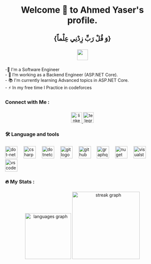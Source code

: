 <h1 align="center">Welcome 👋 to Ahmed Yaser's profile.</h1>

###

<h2 align="center">{وَ قُلْ رَبِّ زِدْنِي عِلْماً} </h2>

###

<div align="center">
  <img src="https://visitor-badge.laobi.icu/badge?page_id=ahmed812003.ahmed812003&left_text=PROFILE%20VIEWS" height = "35"   />
</div>

###

<p align="left">-🏢 I'm a Software Engineer <br>- 🔭 I’m working as a Backend Engineer (ASP.NET Core).<br>- 📚 I'm currently learning Advanced topics in ASP.NET Core.<br>- ⚡ In my free time I Practice in codeforces</p>

###

<h3 align="left">Connect with Me :</h3>

###

<div align="center">
  <a href="https://www.linkedin.com/in/%D8%A3%D8%AD%D9%85%D8%AF-%D9%8A%D8%A7%D8%B3%D8%B1-786966206/" target="_blank">
    <img src="https://img.shields.io/static/v1?message=Ahmed Yaser Yousef&logo=linkedin&label=&color=0077B5&logoColor=white&labelColor=&style=for-the-badge" height="35" alt="linkedin logo"  />
  </a>
  <a href="https://t.me/Ahmed812003" target="_blank">
    <img src="https://img.shields.io/static/v1?message=Ahmed Yaser Yousef&logo=telegram&label=&color=2CA5E0&logoColor=white&labelColor=&style=for-the-badge" height="35" alt="telegram logo"  />
  </a>
</div>

###

<h3 align="left">🛠 Language and tools </h3>

###

<div align="left">
  <img src="https://cdn.jsdelivr.net/gh/devicons/devicon/icons/dot-net/dot-net-plain-wordmark.svg" height="40" alt="dot-net logo"  />
  <img width="12" />
  <img src="https://cdn.jsdelivr.net/gh/devicons/devicon/icons/csharp/csharp-original.svg" height="40" alt="csharp logo"  />
  <img width="12" />
  <img src="https://cdn.jsdelivr.net/gh/devicons/devicon/icons/dotnetcore/dotnetcore-original.svg" height="40" alt="dotnetcore logo"  />
  <img width="12" />
  <img src="https://cdn.jsdelivr.net/gh/devicons/devicon/icons/git/git-original.svg" height="40" alt="git logo"  />
  <img width="12" />
  <img src="https://cdn.jsdelivr.net/gh/devicons/devicon/icons/github/github-original.svg" height="40" alt="github logo"  />
  <img width="12" />
  <img src="https://cdn.jsdelivr.net/gh/devicons/devicon/icons/graphql/graphql-plain.svg" height="40" alt="graphql logo"  />
  <img width="12" />
  <img src="https://cdn.jsdelivr.net/gh/devicons/devicon/icons/nuget/nuget-original.svg" height="40" alt="nuget logo"  />
  <img width="12" />
  <img src="https://cdn.jsdelivr.net/gh/devicons/devicon/icons/visualstudio/visualstudio-plain.svg" height="40" alt="visualstudio logo"  />
  <img width="12" />
  <img src="https://cdn.jsdelivr.net/gh/devicons/devicon/icons/vscode/vscode-original.svg" height="40" alt="vscode logo"  />
</div>

###

<h3 align="left">🔥   My Stats :</h3>

###

<div align="center">
  <img src="https://github-readme-stats.vercel.app/api/top-langs?username=ahmed812003&locale=en&hide_title=false&layout=compact&card_width=320&langs_count=5&theme=monokai&hide_border=false&order=2" height="150" alt="languages graph"  />
  <img src="https://streak-stats.demolab.com?user=ahmed812003&locale=en&mode=daily&theme=dark&hide_border=false&border_radius=5&order=3" height="220" alt="streak graph"  />
</div>

